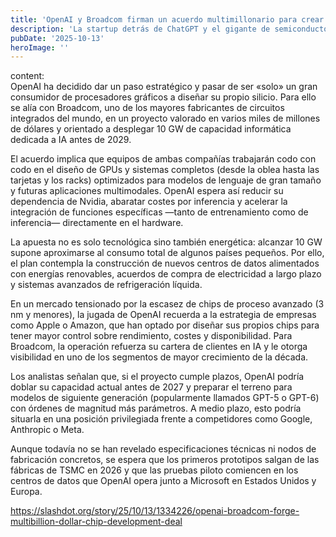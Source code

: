 ```yaml
---  
title: 'OpenAI y Broadcom firman un acuerdo multimillonario para crear chips de IA a gran escala'  
description: 'La startup detrás de ChatGPT y el gigante de semiconductores colaborarán para diseñar y poner en marcha 10 GW de potencia computacional especializada durante los próximos cuatro años.'  
pubDate: '2025-10-13'  
heroImage: ''  
---  
```


content:  
OpenAI ha decidido dar un paso estratégico y pasar de ser «solo» un gran consumidor de procesadores gráficos a diseñar su propio silicio. Para ello se alía con Broadcom, uno de los mayores fabricantes de circuitos integrados del mundo, en un proyecto valorado en varios miles de millones de dólares y orientado a desplegar 10 GW de capacidad informática dedicada a IA antes de 2029.

El acuerdo implica que equipos de ambas compañías trabajarán codo con codo en el diseño de GPUs y sistemas completos (desde la oblea hasta las tarjetas y los racks) optimizados para modelos de lenguaje de gran tamaño y futuras aplicaciones multimodales. OpenAI espera así reducir su dependencia de Nvidia, abaratar costes por inferencia y acelerar la integración de funciones específicas —tanto de entrenamiento como de inferencia— directamente en el hardware.

La apuesta no es solo tecnológica sino también energética: alcanzar 10 GW supone aproximarse al consumo total de algunos países pequeños. Por ello, el plan contempla la construcción de nuevos centros de datos alimentados con energías renovables, acuerdos de compra de electricidad a largo plazo y sistemas avanzados de refrigeración líquida.

En un mercado tensionado por la escasez de chips de proceso avanzado (3 nm y menores), la jugada de OpenAI recuerda a la estrategia de empresas como Apple o Amazon, que han optado por diseñar sus propios chips para tener mayor control sobre rendimiento, costes y disponibilidad. Para Broadcom, la operación refuerza su cartera de clientes en IA y le otorga visibilidad en uno de los segmentos de mayor crecimiento de la década.

Los analistas señalan que, si el proyecto cumple plazos, OpenAI podría doblar su capacidad actual antes de 2027 y preparar el terreno para modelos de siguiente generación (popularmente llamados GPT-5 o GPT-6) con órdenes de magnitud más parámetros. A medio plazo, esto podría situarla en una posición privilegiada frente a competidores como Google, Anthropic o Meta.

Aunque todavía no se han revelado especificaciones técnicas ni nodos de fabricación concretos, se espera que los primeros prototipos salgan de las fábricas de TSMC en 2026 y que las pruebas piloto comiencen en los centros de datos que OpenAI opera junto a Microsoft en Estados Unidos y Europa.

https://slashdot.org/story/25/10/13/1334226/openai-broadcom-forge-multibillion-dollar-chip-development-deal
